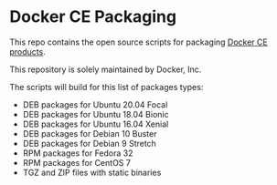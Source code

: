 # Docker CE Packaging

This repo contains the open source scripts for packaging
[Docker CE products](https://store.docker.com/search?offering=community&q=&type=edition).

This repository is solely maintained by Docker, Inc.

The scripts will build for this list of packages types:

* DEB packages for Ubuntu 20.04 Focal
* DEB packages for Ubuntu 18.04 Bionic
* DEB packages for Ubuntu 16.04 Xenial
* DEB packages for Debian 10 Buster
* DEB packages for Debian 9 Stretch
* RPM packages for Fedora 32
* RPM packages for CentOS 7
* TGZ and ZIP files with static binaries
